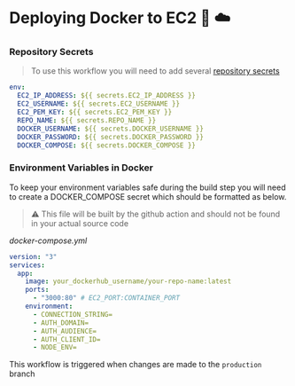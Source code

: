 # Deploying Docker to EC2 🐳 ☁️

### Repository Secrets

> To use this workflow you will need to add several [repository secrets](https://docs.github.com/en/actions/security-guides/using-secrets-in-github-actions)

```yaml
env:
  EC2_IP_ADDRESS: ${{ secrets.EC2_IP_ADDRESS }}
  EC2_USERNAME: ${{ secrets.EC2_USERNAME }}
  EC2_PEM_KEY: ${{ secrets.EC2_PEM_KEY }}
  REPO_NAME: ${{ secrets.REPO_NAME }}
  DOCKER_USERNAME: ${{ secrets.DOCKER_USERNAME }}
  DOCKER_PASSWORD: ${{ secrets.DOCKER_PASSWORD }}
  DOCKER_COMPOSE: ${{ secrets.DOCKER_COMPOSE }}
```

### Environment Variables in Docker

To keep your environment variables safe during the build step you will need to create a DOCKER_COMPOSE secret which should be formatted as below.

> ⚠️ This file will be built by the github action and should not be found in your actual source code

_docker-compose.yml_

```yaml
version: "3"
services:
  app:
    image: your_dockerhub_username/your-repo-name:latest
    ports:
      - "3000:80" # EC2_PORT:CONTAINER_PORT
    environment:
      - CONNECTION_STRING=
      - AUTH_DOMAIN=
      - AUTH_AUDIENCE=
      - AUTH_CLIENT_ID=
      - NODE_ENV=
```

This workflow is triggered when changes are made to the `production` branch
